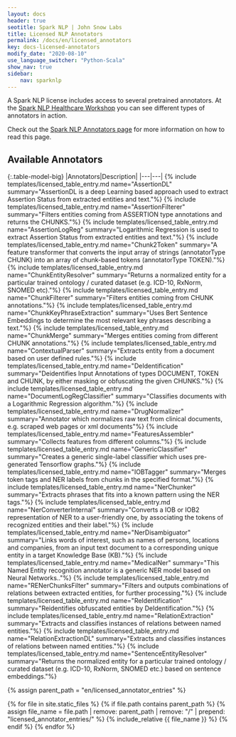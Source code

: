 ```yaml
---
layout: docs
header: true
seotitle: Spark NLP | John Snow Labs
title: Licensed NLP Annotators
permalink: /docs/en/licensed_annotators
key: docs-licensed-annotators
modify_date: "2020-08-10"
use_language_switcher: "Python-Scala"
show_nav: true
sidebar:
    nav: sparknlp
---
```


<div class="h3-box" markdown="1">

A Spark NLP license includes access to several pretrained annotators.
At the [Spark NLP Healthcare Workshop](https://github.com/JohnSnowLabs/spark-nlp-workshop/tree/e06141715bc14e5ed43388585ce002b8b37e3f18/tutorials/Certification_Trainings/Healthcare) you can see different types of annotators in action.

Check out the [Spark NLP Annotators page](https://nlp.johnsnowlabs.com/docs/en/annotators) for more information on how to read this page.

</div>

## Available Annotators

{:.table-model-big}
|Annotators|Description|
|---|---|
{% include templates/licensed_table_entry.md  name="AssertionDL" summary="AssertionDL is a deep Learning based approach used to extract Assertion Status from extracted entities and text."%}
{% include templates/licensed_table_entry.md  name="AssertionFilterer" summary="Filters entities coming from ASSERTION type annotations and returns the CHUNKS."%}
{% include templates/licensed_table_entry.md  name="AssertionLogReg" summary="Logarithmic Regression is used to extract Assertion Status from extracted entities and text."%}
{% include templates/licensed_table_entry.md  name="Chunk2Token" summary="A feature transformer that converts the input array of strings (annotatorType CHUNK) into an array of chunk-based tokens (annotatorType TOKEN)."%}
{% include templates/licensed_table_entry.md  name="ChunkEntityResolver" summary="Returns a normalized entity for a particular trained ontology / curated dataset (e.g. ICD-10, RxNorm, SNOMED etc)."%}
{% include templates/licensed_table_entry.md  name="ChunkFilterer" summary="Filters entities coming from CHUNK annotations."%}
{% include templates/licensed_table_entry.md  name="ChunkKeyPhraseExtraction" summary="Uses Bert Sentence Embeddings to determine the most relevant key phrases describing a text."%}
{% include templates/licensed_table_entry.md  name="ChunkMerge" summary="Merges entities coming from different CHUNK annotations."%}
{% include templates/licensed_table_entry.md  name="ContextualParser" summary="Extracts entity from a document based on user defined rules."%}
{% include templates/licensed_table_entry.md  name="DeIdentification" summary="Deidentifies Input Annotations of types DOCUMENT, TOKEN and CHUNK, by either masking or obfuscating the given CHUNKS."%}
{% include templates/licensed_table_entry.md  name="DocumentLogRegClassifier" summary="Classifies documents with a Logarithmic Regression algorithm."%}
{% include templates/licensed_table_entry.md  name="DrugNormalizer" summary="Annotator which normalizes raw text from clinical documents, e.g. scraped web pages or xml documents"%}
{% include templates/licensed_table_entry.md  name="FeaturesAssembler" summary="Collects features from different columns."%}
{% include templates/licensed_table_entry.md  name="GenericClassifier" summary="Creates a generic single-label classifier which uses pre-generated Tensorflow graphs."%}
{% include templates/licensed_table_entry.md  name="IOBTagger" summary="Merges token tags and NER labels from chunks in the specified format."%}
{% include templates/licensed_table_entry.md  name="NerChunker" summary="Extracts phrases that fits into a known pattern using the NER tags."%}
{% include templates/licensed_table_entry.md  name="NerConverterInternal" summary="Converts a IOB or IOB2 representation of NER to a user-friendly one, by associating the tokens of recognized entities and their label."%}
{% include templates/licensed_table_entry.md  name="NerDisambiguator" summary="Links words of interest, such as names of persons, locations and companies, from an input text document to a corresponding unique entity in a target Knowledge Base (KB)."%}
{% include templates/licensed_table_entry.md  name="MedicalNer" summary="This Named Entity recognition annotator is a generic NER model based on Neural Networks.."%}
{% include templates/licensed_table_entry.md  name="RENerChunksFilter" summary="Filters and outputs combinations of relations between extracted entities, for further processing."%}
{% include templates/licensed_table_entry.md  name="ReIdentification" summary="Reidentifies obfuscated entities by DeIdentification."%}
{% include templates/licensed_table_entry.md  name="RelationExtraction" summary="Extracts and classifies instances of relations between named entities."%}
{% include templates/licensed_table_entry.md  name="RelationExtractionDL" summary="Extracts and classifies instances of relations between named entities."%}
{% include templates/licensed_table_entry.md  name="SentenceEntityResolver" summary="Returns the normalized entity for a particular trained ontology / curated dataset (e.g. ICD-10, RxNorm, SNOMED etc.) based on sentence embeddings."%}

<script> {% include scripts/approachModelSwitcher.js %} </script>

{% assign parent_path = "en/licensed_annotator_entries" %}

{% for file in site.static_files %}
  {% if file.path contains parent_path %}
    {% assign file_name = file.path | remove:  parent_path | remove:  "/" | prepend: "licensed_annotator_entries/" %}
    {% include_relative {{ file_name }} %}
  {% endif %}
{% endfor %}
